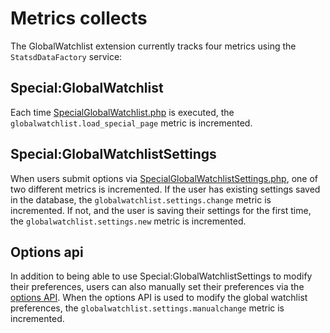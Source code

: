 # Metrics collects

The GlobalWatchlist extension currently tracks four metrics using the `StatsdDataFactory` service:

## Special:GlobalWatchlist
Each time [SpecialGlobalWatchlist.php](./../includes/SpecialGlobalWatchlist.php) is executed, the
`globalwatchlist.load_special_page` metric is incremented.

## Special:GlobalWatchlistSettings

When users submit options via [SpecialGlobalWatchlistSettings.php](./../includes/SpecialGlobalWatchlistSettings.php),
one of two different metrics is incremented. If the user has existing settings saved in the database,
the `globalwatchlist.settings.change` metric is incremented. If not, and the user is saving their settings
for the first time, the `globalwatchlist.settings.new` metric is incremented.

## Options api

In addition to being able to use Special:GlobalWatchlistSettings to modify their preferences, users
can also manually set their preferences via the [options API](https://www.mediawiki.org/wiki/API:Options).
When the options API is used to modify the global watchlist preferences, the `globalwatchlist.settings.manualchange`
metric is incremented.

